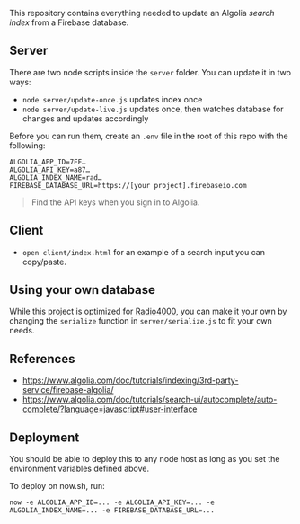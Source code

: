 This repository contains everything needed to update
an Algolia *search index* from a Firebase database.

## Server

There are two node scripts inside the `server` folder.
You can update it in two ways:

- `node server/update-once.js` updates index once
- `node server/update-live.js` updates once, then watches database for changes and updates accordingly

Before you can run them, create an `.env` file in the root of this repo with the following:

	ALGOLIA_APP_ID=7FF…
	ALGOLIA_API_KEY=a87…
	ALGOLIA_INDEX_NAME=rad…
	FIREBASE_DATABASE_URL=https://[your project].firebaseio.com

>  Find the API keys when you sign in to Algolia.

## Client

- `open client/index.html` for an example of a search input you can copy/paste.

## Using your own database

While this project is optimized for [Radio4000](https://github.com/internet4000/radio4000),
you can make it your own by changing the `serialize` function in `server/serialize.js` to fit your own needs.

## References

- https://www.algolia.com/doc/tutorials/indexing/3rd-party-service/firebase-algolia/
- https://www.algolia.com/doc/tutorials/search-ui/autocomplete/auto-complete/?language=javascript#user-interface

## Deployment

You should be able to deploy this to any node host as long as you set the environment variables defined above.

To deploy on now.sh, run:

	now -e ALGOLIA_APP_ID=... -e ALGOLIA_API_KEY=... -e ALGOLIA_INDEX_NAME=... -e FIREBASE_DATABASE_URL=...

